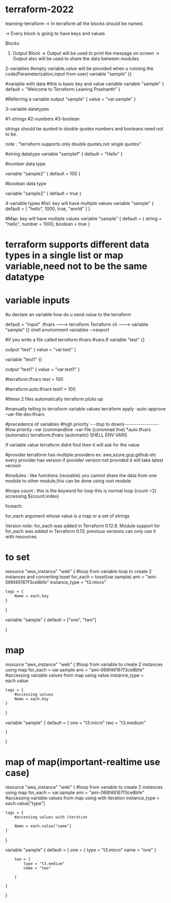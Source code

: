 # terraform-2022

learning-terraform
-> In terraform all the blocks should be named.

-> Every block is going to have keys and values

Blocks
1. Output Block
-> Output will be used to print the message on screen -> Output also will be used to share the data between modules.

2-variables
#empty variable,value will be provided when u running the code(Parameterization,input from user)
variable "sample" {}

#variable with data
#this is basic key and value variable
variable "sample" {
  default = "Welcome to Terraform Leaning Prashanth"
}

#Referring a variable
output "sample" {
  value = "var.sample"
}

3-variable datatypes

#1-strings
#2-numbers
#3-boolean

strings should be quoted in double quotes
numbers and booleans need not to be.

note : "terraform supports only double quotes,not single quotes"

#string datatype
variable "sample1" {
  default = "Hello"
}

#number data type

variable "sample2" {
  default = 100
}


#boolean data type

variable "sample2" {
  default = true
}

4-variable types
#list: key will have multiple values
variable "sample" {
  default = [
    "hello",
	1000,
	true,
	"world"
	]
}

#Map: key will have multiple values
variable "sample" {
  default = {
    string = "hello",
	number = 1000,
	boolean = true
  }
# terraform supports different data types in a single list or map variable,need not to be the same datatype

# variable inputs
#u declare an variable how do u send value to the terraform

default = "Input"
.tfvars ---> terraform
Terraform cli ---> variable "sample" {}
shell environment variables -->export

#if you write a file called terraform.tfvars
#vars.tf
variable "test" {}

output "test" {
  value = "var.test"
}

variable "test1" {}

output "test1" {
  value = "var.test1"
}

#terraform.tfvars
test = 100

#terraform.auto.tfvars
test1 = 100

#these 2 files automatically terraform picks up

#manually telling to terraform variable values
terraform apply -auto-approve -var-file dev.tfvars

#precedence of variables
#high priority ---(top to down)-----------------#low priority
-var (commandline
-var-file (commnad line)
*auto.tfvars (automatic)
terraform.tfvars (automatic)
SHELL
ENV
VARS

if variable value terraform didnt find then it will ask for the value
 

#provider
terraform has multiple providers ex: aws,azure,gcp,github etc
every provider has version 
if provider version not provided it will take latest version

#modules : like functions (reusable)
you cannot share the data from one module to other module,this can be done using root module

#loops
count : this is the keyword for loop
this is normal loop (count =2) accessing ${count.index}

foreach: 

for_each argument whose value is a map or a set of strings

Version note: for_each was added in Terraform 0.12.6.
Module support for for_each was added in Terraform 0.13;
previous versions can only use it with resources.

to set
======
resource "aws_instance" "web" {
    #loop from variable loop to create 2 instances and converting toset
    for_each = toset(var.sample)
    ami = "ami-066f46167f3ce8bfe"
    instance_type = "t3.micro"

    tags = {
        Name = each.key
    }
 

  
}

variable "sample" {
    default = ["one", "two"]
  
}

map
===
resource "aws_instance" "web" {
    #loop from variable to create 2 instances using map
    for_each = var.sample
    ami = "ami-066f46167f3ce8bfe"
    #accessing variable values from map using value
    instance_type = each.value

    tags = {
        #accessing values
        Name = each.key
    }
 

  
}

variable "sample" {
    default = {
        one = "t3.micro"
        two = "t3.medium"

    }
  
}

map of map(important-realtime use case)
========================================
resource "aws_instance" "web" {
    #loop from variable to create 2 instances using map
    for_each = var.sample
    ami = "ami-066f46167f3ce8bfe"
    #accessing variable values from map using with iteration
    instance_type = each.value["type"]

    tags = {
        #accessing values with iteration

        Name = each.value["name"]
    }
 

  
}

variable "sample" {
    default = {
        one = {
            type = "t3.micro"
            name = "one"
        }

        two = {
            type = "t3.medium"
            name = "two"

        }

    }
  
}